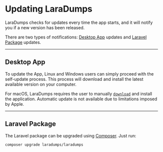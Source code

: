 # Updating LaraDumps

 LaraDumps checks for updates every time the app starts, and it will notify you if a new version has been released.

There are two types of notifications: [Desktop App](/get-started/installation?id=desktop-app) updates and [Laravel Package](get-started/installation?id=laravel-package) updates.

---

## Desktop App

To update the App, Linux and Windows users can simply proceed with the self-update process. This process will download and install the latest available version on your computer.

<!--LaraDumpsVersion-->
For macOS, LaraDumps requires the user to manually [`download`](https://github.com/laradumps/app/releases/download/v2.3.3/LaraDumps-2.3.3.dmg) and install the application. Automatic update is not available due to limitations imposed by Apple.
<!--EndOfLaraDumpsVersion-->

---

## Laravel Package

The Laravel package can be upgraded using [Composer](https://getcomposer.org). Just run:

```shell
composer upgrade laradumps/laradumps
```
